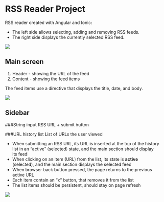 RSS Reader Project
=====================
RSS reader created with Angular and Ionic:

* The left side allows selecting, adding and removing RSS feeds. 
* The right side displays the currently selected RSS feed.

![](https://dl.dropboxusercontent.com/u/27830241/rssreader/www/img/Screenshot%202016-05-02%2009.17.37.png)
 
## Main screen
1. Header - showing the URL of the feed
1. Content - showing the feed items

The feed items use a directive that displays the title, date, and body.

![](https://dl.dropboxusercontent.com/u/27830241/rssreader/www/img/Screenshot%202016-05-02%2009.17.38.png)

## Sidebar

###String input
RSS URL + submit button 

###URL history list
List of URLs the user viewed

* When submitting an RSS URL, its URL is inserted at the top of the history list in an “active” (selected) state, and the main section should display its feed
* When clicking on an item (URL) from the list, its state is **active** (selected), and the main section displays the selected feed
* When browser back button pressed, the page returns to the previous active URL
* Each item contain an “x” button, that removes it from the list
* The list items should be persistent, should stay on page refresh

![](https://dl.dropboxusercontent.com/u/27830241/rssreader/www/img/Screenshot%202016-05-02%2009.23.22.png) 

